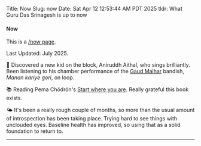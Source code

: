 Title: Now
Slug: now
Date: Sat Apr 12 12:53:44 AM PDT 2025
tldr: What Guru Das Srinagesh is up to now

<h4> Now </h4>

This is a [/now page](https://nownownow.com/about).

Last Updated: July 2025.

🎵 Discovered a new kid on the block, Aniruddh Aithal, who sings brilliantly. Been
listening to his chamber performance of the [Gaud Malhar][c] bandish, _Manan kariye
gori_, on loop.

📚 Reading Pema Chödrön's [Start where you
are](https://pemachodronfoundation.org/product/start-where-you-are-book/). Really
grateful this book exists.

🌤️ It's been a really rough couple of months, so more than the usual amount of
introspection has been taking place. Trying hard to see things with unclouded eyes.
Baseline health has improved, so using that as a solid foundation to return to.

[c]: https://www.youtube.com/watch?v=0IA5hwhsa6o

---
